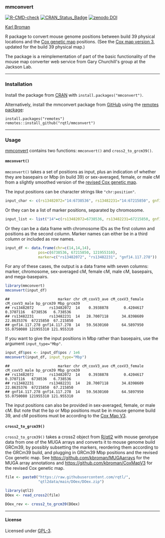 ### mmconvert

[![R-CMD-check](https://github.com/rqtl/mmconvert/actions/workflows/R-CMD-check.yaml/badge.svg)](https://github.com/rqtl/mmconvert/actions/workflows/R-CMD-check.yaml)
[![CRAN_Status_Badge](https://www.r-pkg.org/badges/version/mmconvert)](https://cran.r-project.org/package=mmconvert)
[![zenodo DOI](https://zenodo.org/badge/DOI/10.5281/zenodo.5565363.svg)](https://doi.org/10.5281/zenodo.5565363)

[Karl Broman](https://kbroman.org)

R package to convert mouse genome positions between build 39 physical locations and
the [Cox genetic map](https://doi.org/10.1534/genetics.109.105486) positions.
(See the [Cox map version 3](https://github.com/kbroman/CoxMapV3), updated
for the build 39 physical map.)

The package is a reimplementation of part of the basic functionality
of the mouse map converter web service from Gary Churchill's group at
the Jackson Lab.

---

### Installation

Install the package from
[CRAN](https://cran.r-project.org/package=mmconvert) with
`install.packages("mmconvert")`.

Alternatively, install the mmconvert package from
[GitHub](https://github.com/rqtl/mmconvert) using the
[remotes package](https://remotes.r-lib.org):

    install.packages("remotes")
    remotes::install_github("rqtl/mmconvert")

---

### Usage

[mmconvert](https://github.com/rqtl/mmconvert) contains two functions:
`mmconvert()` and `cross2_to_grcm39()`.

#### `mmconvert()`

`mmconvert()` takes a set of positions as input, plus an
indication of whether they are basepairs or Mbp (in build 39) or
sex-averaged, female, or male cM from a slightly smoothed version of the [revised Cox genetic
map](https://github.com/kbroman/CoxMapV3).

The input positions can be character strings like `"chr:position"`.


```r
input_char <- c(rs13482072="14:6738536", rs13482231="14:67215850", gnf14.117.278="14:121955310")
```

Or they can be a list of marker positions, separated by chromosome.


```r
input_list <- list("14"=c(rs13482072=6738536, rs13482231=67215850, gnf14.117.278=121955310))
```

Or they can be a data frame with chromosome IDs as the first column
and positions as the second column. Marker names can either be in a
third column or included as row names.


```r
input_df <- data.frame(chr=c(14,14,14),
               pos=c(6738536, 67215850, 121955310),
               marker=c("rs13482072", "rs13482231", "gnf14.117.278"))
```

For any of these cases, the output is a data frame with seven
columns: marker, chromosome, sex-averaged cM, female cM, male cM,
basepairs, and mega-basepairs.


```r
library(mmconvert)
mmconvert(input_df)
```

```
##                      marker chr cM_coxV3_ave cM_coxV3_female cM_coxV3_male bp_grcm39 Mbp_grcm39
## rs13482072       rs13482072  14    0.3938878       0.4204617     0.3707116   6738536   6.738536
## rs13482231       rs13482231  14   28.7007118      34.8398609    22.8635376  67215850  67.215850
## gnf14.117.278 gnf14.117.278  14   59.5630160      64.5897950    55.0750080 121955310 121.955310
```

If you want to give the input positions in Mbp rather than basepairs,
use the argument `input_type="Mbp"`.


```r
input_df$pos <- input_df$pos / 1e6
mmconvert(input_df, input_type="Mbp")
```

```
##                      marker chr cM_coxV3_ave cM_coxV3_female cM_coxV3_male bp_grcm39 Mbp_grcm39
## rs13482072       rs13482072  14    0.3938878       0.4204617     0.3707116   6738536   6.738536
## rs13482231       rs13482231  14   28.7007118      34.8398609    22.8635376  67215850  67.215850
## gnf14.117.278 gnf14.117.278  14   59.5630160      64.5897950    55.0750080 121955310 121.955310
```

The input positions can also be provided in sex-averaged, female, or male cM.
But note that the bp or Mbp positions must be in mouse genome build
39, and cM positions must be according to the
[Cox Map V3](https://github.com/kbroman/CoxMapV3).

#### `cross2_to_grcm39()`

`cross2_to_grcm39()` takes a cross2 object from
[R/qtl2](https://kbroman.org/qtl2/) with mouse genotype data from one
of the MUGA arrays and converts it to mouse genome build GRCm39, by
possibly subsetting the markers, reordering them according to the
GRCm39 build, and plugging in GRCm39 Mbp positions and the revised Cox
genetic map. See <https://github.com/kbroman/MUGAarrays> for the
MUGA array annotations and <https://github.com/kbroman/CoxMapV3> for
the revised Cox genetic map.


```r
file <- paste0("https://raw.githubusercontent.com/rqtl/",
               "qtl2data/main/DOex/DOex.zip")

library(qtl2)
DOex <- read_cross2(file)

DOex_rev <- cross2_to_grcm39(DOex)
```

---

#### License

Licensed under [GPL-3](https://www.r-project.org/Licenses/GPL-3).
